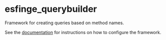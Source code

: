 # esfinge_querybuilder

Framework for creating queries based on method names.

See the [documentation](./documentation/REAMDE.md) for instructions on how to configure the framework.